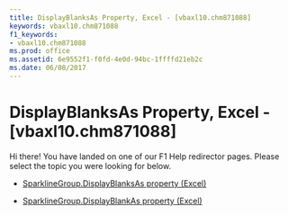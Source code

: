 ```yaml
---
title: DisplayBlanksAs Property, Excel - [vbaxl10.chm871088]
keywords: vbaxl10.chm871088
f1_keywords:
- vbaxl10.chm871088
ms.prod: office
ms.assetid: 6e9552f1-f0fd-4e0d-94bc-1ffffd21eb2c
ms.date: 06/08/2017
---
```



# DisplayBlanksAs Property, Excel - [vbaxl10.chm871088]

Hi there! You have landed on one of our F1 Help redirector pages. Please select the topic you were looking for below.

- [SparklineGroup.DisplayBlanksAs property (Excel)](http://msdn.microsoft.com/library/58712bd4-3c91-151d-698f-7bff83865bc8%28Office.15%29.aspx)

- [SparklineGroup.DisplayBlankAs property (Excel)](http://msdn.microsoft.com/library/5f2157dc-3615-1a6c-f391-922974f862e6%28Office.15%29.aspx)



